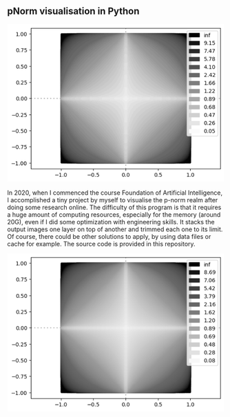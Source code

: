 ## pNorm visualisation in Python

![image2](pnorm2.png)

In 2020, when I commenced the course Foundation of Artificial Intelligence, I accomplished a tiny project by myself to visualise the p-norm realm after doing some research online. The difficulty of this program is that it requires a huge amount of computing resources, especially for the memory (around 20G), even if I did some optimization with engineering skills. It stacks the output images one layer on top of another and trimmed each one to its limit. Of course, there could be other solutions to apply, by using data files or cache for example. The source code is provided in this repository. 

![image5](pnorm5.png)


